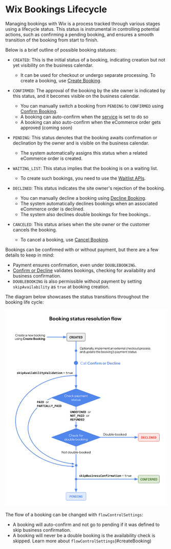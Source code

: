 # Wix Bookings Lifecycle

Managing bookings with Wix is a process tracked through various stages using a lifecycle status. 
This status is instrumental in controlling potential actions, such as confirming a pending booking, and ensures a smooth transition of the booking from start to finish.

Below is a brief outline of possible booking statuses:

- `CREATED`: This is the initial status of a booking, indicating creation but not yet visibility on the business calendar. 
    + It can be used for checkout or undergo separate processing. To create a booking, use [Create Booking](https://dev.wix.com/api/rest/wix-bookings/bookings-v2/create-booking).

- `CONFIRMED`: The approval of the booking by the site owner is indicated by this status, and it becomes visible on the business calendar. 
    + You can manually switch a booking from `PENDING` to `CONFIRMED` using [Confirm Booking](https://dev.wix.com/api/rest/wix-bookings/bookings-v2/confirm-booking). 
    + A booking can auto-confirm when the [service](https://dev.wix.com/api/rest/wix-bookings/services/service/create-service) is set to do so 
    + A booking can also auto-confirm when the eCommerce order gets approved (coming soon)
    

- `PENDING`: This status denotes that the booking awaits confirmation or declination by the owner and is visible on the business calendar. 
    + The system automatically assigns this status when a related eCommerce order is created.

- `WAITING_LIST`: This status implies that the booking is on a waiting list. 
    + To create such bookings, you need to use the [Waitlist APIs](https://dev.wix.com/api/rest/wix-bookings/waitlist/introduction). 

- `DECLINED`: This status indicates the site owner's rejection of the booking. 
    + You can manually decline a booking using [Decline Booking](https://dev.wix.com/api/rest/wix-bookings/bookings-v2/decline-booking). 
    + The system automatically declines bookings when an associated eCommerce order is declined.  
    + The system also declines double bookings for free bookings..

- `CANCELED`: This status arises when the site owner or the customer cancels the booking. 
    + To cancel a booking, use [Cancel Booking](https://dev.wix.com/api/rest/wix-bookings/bookings-v2/cancel-booking).

Bookings can be confirmed with or without payment, but there are a few details to keep in mind:
- Payment ensures confirmation, even under `DOUBLEBOOKING`.
- [Confirm or Decline](https://dev.wix.com/api/rest/wix-bookings/confirmation/confirm-or-decline-booking) validates bookings, checking for availability and business confirmation.
- `DOUBLEBOOKING` is also permissible without payment by setting `skipAvailability` as `true` at booking creation.

The diagram below showcases the status transitions throughout the booking life cycle:

![blifecycle](./../../media/Blifecycle.png)

The flow of a booking can be changed with `flowControlSettings`:
- A booking will auto-confirm and not go to pending if it was defined to skip business confirmation.
- A booking will never be a double booking is the availability check is skipped.
Learn more about `flowControlSettings`(#createBooking)